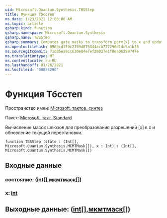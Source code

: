 ```yaml
---
uid: Microsoft.Quantum.Synthesis.TBSStep
title: Функция Тбсстеп
ms.date: 1/23/2021 12:00:00 AM
ms.topic: article
qsharp.kind: function
qsharp.namespace: Microsoft.Quantum.Synthesis
qsharp.name: TBSStep
qsharp.summary: Computes gate masks to transform perm[x] to x and updates the current permutation.
ms.openlocfilehash: 8980cd359c2159d875444acb727290d1dc9a1b38
ms.sourcegitcommit: 71605ea9cc630e84e7ef29027e1f0ea06299747e
ms.translationtype: MT
ms.contentlocale: ru-RU
ms.lasthandoff: 01/26/2021
ms.locfileid: "98855290"
---
```

# <a name="tbsstep-function"></a>Функция Тбсстеп

Пространство имен: [Microsoft. тактов. синтез](xref:Microsoft.Quantum.Synthesis)

Пакет: [Microsoft. такт. Standard](https://nuget.org/packages/Microsoft.Quantum.Standard)


Вычисление масок шлюзов для преобразования разрешений [x] в x и обновление текущей перестановки.

```qsharp
function TBSStep (state : (Int[], Microsoft.Quantum.Synthesis.MCMTMask[]), x : Int) : (Int[], Microsoft.Quantum.Synthesis.MCMTMask[])
```


## <a name="input"></a>Входные данные

### <a name="state--intmcmtmask"></a>состояние: ([int](xref:microsoft.quantum.lang-ref.int)[],[мкмтмаск](xref:Microsoft.Quantum.Synthesis.MCMTMask)[])




### <a name="x--int"></a>x: [int](xref:microsoft.quantum.lang-ref.int)





## <a name="output--intmcmtmask"></a>Выходные данные: ([int](xref:microsoft.quantum.lang-ref.int)[],[мкмтмаск](xref:Microsoft.Quantum.Synthesis.MCMTMask)[])

